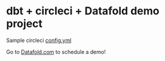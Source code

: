 # dbt + circleci + Datafold demo project

Sample circleci [config.yml](/.cirleci/config.yml)

Go to [Datafold.com](https://www.datafold.com/) to schedule a demo!
